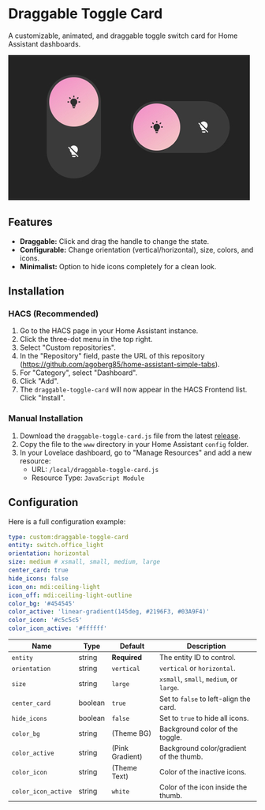 # Draggable Toggle Card

A customizable, animated, and draggable toggle switch card for Home Assistant dashboards.

![Draggable Toggle Card Screenshot](https://github.com/agoberg85/home-assistant-draggable-toggle-card/blob/main/screenshot.jpg)

## Features
- **Draggable:** Click and drag the handle to change the state.
- **Configurable:** Change orientation (vertical/horizontal), size, colors, and icons.
- **Minimalist:** Option to hide icons completely for a clean look.

## Installation

### HACS (Recommended)

1.  Go to the HACS page in your Home Assistant instance.
2.  Click the three-dot menu in the top right.
3.  Select "Custom repositories".
4.  In the "Repository" field, paste the URL of this repository (https://github.com/agoberg85/home-assistant-simple-tabs).
5.  For "Category", select "Dashboard".
6.  Click "Add".
7.  The `draggable-toggle-card` will now appear in the HACS Frontend list. Click "Install".

### Manual Installation

1.  Download the `draggable-toggle-card.js` file from the latest [release](https://github.com/agoberg85/home-assistant-simple-tabs/releases).
2.  Copy the file to the `www` directory in your Home Assistant `config` folder.
3.  In your Lovelace dashboard, go to "Manage Resources" and add a new resource:
    - URL: `/local/draggable-toggle-card.js`
    - Resource Type: `JavaScript Module`

## Configuration
Here is a full configuration example:

```yaml
type: custom:draggable-toggle-card
entity: switch.office_light
orientation: horizontal
size: medium # xsmall, small, medium, large
center_card: true
hide_icons: false
icon_on: mdi:ceiling-light
icon_off: mdi:ceiling-light-outline
color_bg: '#454545'
color_active: 'linear-gradient(145deg, #2196F3, #03A9F4)'
color_icon: '#c5c5c5'
color_icon_active: '#ffffff'
```

| Name | Type | Default | Description |
|---|---|---|---|
| `entity` | string | **Required** | The entity ID to control. |
| `orientation` | string | `vertical` | `vertical` or `horizontal`. |
| `size` | string | `large` | `xsmall`, `small`, `medium`, or `large`. |
| `center_card` | boolean | `true` | Set to `false` to left-align the card. |
| `hide_icons` | boolean | `false` | Set to `true` to hide all icons. |
| `color_bg` | string | (Theme BG) | Background color of the toggle. |
| `color_active`| string | (Pink Gradient)| Background color/gradient of the thumb. |
| `color_icon` | string | (Theme Text) | Color of the inactive icons. |
| `color_icon_active`| string | `white` | Color of the icon inside the thumb. |